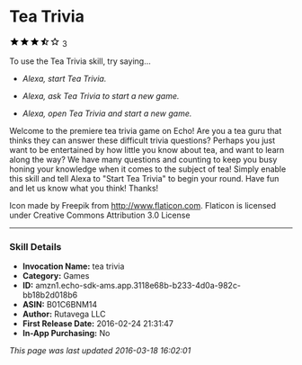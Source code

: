 # Tea Trivia
![3.3 stars](../../../images/ic_star_black_18dp_1x.png)![3.3 stars](../../../images/ic_star_black_18dp_1x.png)![3.3 stars](../../../images/ic_star_black_18dp_1x.png)![3.3 stars](../../../images/ic_star_half_black_18dp_1x.png)![3.3 stars](../../../images/ic_star_border_black_18dp_1x.png) 3

To use the Tea Trivia skill, try saying...

* *Alexa, start Tea Trivia.*

* *Alexa, ask Tea Trivia to start a new game.*

* *Alexa, open Tea Trivia and start a new game.*

Welcome to the premiere tea trivia game on Echo!  Are you a tea guru that thinks they can answer these difficult trivia questions?  Perhaps you just want to be entertained by how little you know about tea, and want to learn along the way?  We have many questions and counting to keep you busy honing your knowledge when it comes to the subject of tea!  Simply enable this skill and tell Alexa to "Start Tea Trivia" to begin your round.  Have fun and let us know what you think! Thanks!


Icon made by Freepik from http://www.flaticon.com.  Flaticon is licensed under Creative Commons Attribution 3.0 License

***

### Skill Details

* **Invocation Name:** tea trivia
* **Category:** Games
* **ID:** amzn1.echo-sdk-ams.app.3118e68b-b233-4d0a-982c-bb18b2d018b6
* **ASIN:** B01C6BNM14
* **Author:** Rutavega LLC
* **First Release Date:** 2016-02-24 21:31:47
* **In-App Purchasing:** No

*This page was last updated 2016-03-18 16:02:01*
